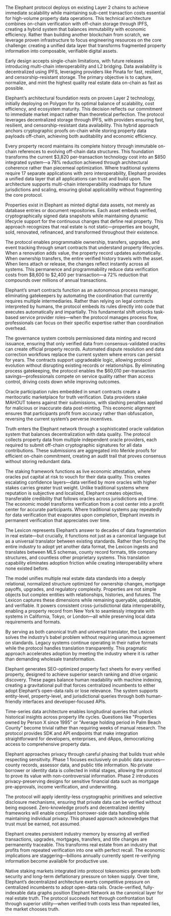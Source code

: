 
The Elephant protocol deploys on existing Layer 2 chains to achieve immediate scalability while maintaining sub-cent
transaction costs essential for high-volume property data operations. This technical architecture combines on-chain
verification with off-chain storage through IPFS, creating a hybrid system that balances immutability with economic
efficiency. Rather than building another blockchain from scratch, we leverage proven infrastructure to focus engineering
resources on the core challenge: creating a unified data layer that transforms fragmented property information into
composable, verifiable digital assets.

Early design accepts single-chain limitations, with future releases introducing multi-chain interoperability and L2
bridging. Data availability is decentralized using IPFS, leveraging providers like Pinata for fast, resilient, and
censorship-resistant storage. The primary objective is to capture, normalize, and mint the highest quality real estate
data on-chain as fast as possible.


Elephant’s architectural foundation rests on proven Layer 2 technology, initially deploying on Polygon for its optimal
balance of scalability, cost efficiency, and ecosystem maturity. This decision reflects our commitment to immediate
market impact rather than theoretical perfection. The protocol leverages decentralized storage through IPFS, with
providers ensuring fast, resilient, and censorship-resistant data availability. This hybrid approach anchors
cryptographic proofs on-chain while storing property data payloads off-chain, achieving both auditability and economic
efficiency.

Every property record maintains its complete history through immutable on-chain references to evolving off-chain data
structures. This foundation transforms the current $3,820 per-transaction technology cost into an $850 integrated
system—a 78% reduction achieved through architectural coherence rather than piecemeal optimization. Where traditional
systems require 17 separate applications with zero interoperability, Elephant provides a unified data layer that all
applications can trust and build upon. The architecture supports multi-chain interoperability roadmaps for future
jurisdictions and scaling, ensuring global applicability without fragmenting the core protocol.


Properties exist in Elephant as minted digital data assets, not merely as database entries or document repositories.
Each asset embeds verified, cryptographically signed data snapshots while maintaining dynamic lifecycle support for the
continuous changes that define real property. This approach recognizes that real estate is not static—properties are
bought, sold, renovated, refinanced, and transformed throughout their existence.

The protocol enables programmable ownership, transfers, upgrades, and event tracking through smart contracts that
understand property lifecycles. When a renovation adds value, the property record updates automatically. When ownership
transfers, the entire verified history travels with the asset. When liens attach or release, the changes reflect
instantly across all systems. This permanence and programmability reduce data verification costs from $8,600 to $2,400
per transaction—a 72% reduction that compounds over millions of annual transactions.


Elephant’s smart contracts function as an autonomous process manager, eliminating gatekeepers by automating the
coordination that currently requires multiple intermediaries. Rather than relying on legal contracts interpreted by
humans, the protocol embeds its rules directly into code that executes automatically and impartially. This fundamental
shift unlocks task-based service provider roles—when the protocol manages process flow, professionals can focus on their
specific expertise rather than coordination overhead.

The governance system controls permissioned data minting and record issuance, ensuring that only verified data from
consensus-validated oracles can create official property records. Automated dispute resolution and data correction
workflows replace the current system where errors can persist for years. The contracts support upgradeable logic,
allowing protocol evolution without disrupting existing records or relationships. By eliminating process gatekeeping,
the protocol enables the $60,010 per-transaction savings—professionals compete on service quality rather than access
control, driving costs down while improving outcomes.

Oracle participation rules embedded in smart contracts create a meritocratic marketplace for truth verification. Data
providers stake MAHOUT tokens against their submissions, with slashing penalties applied for malicious or inaccurate
data post-minting. This economic alignment ensures that participants profit from accuracy rather than obfuscation,
reversing the current system’s perverse incentives.


Truth enters the Elephant network through a sophisticated oracle validation system that balances decentralization with
data quality. The protocol collects property data from multiple independent oracle providers, each required to submit
off-chain cryptographic signatures for all data contributions. These submissions are aggregated into Merkle proofs for
efficient on-chain commitment, creating an audit trail that proves consensus without storing redundant data.

The staking framework functions as live economic attestation, where oracles put capital at risk to vouch for their data
quality. This creates escalating confidence layers—data verified by more oracles with higher stakes carries greater
trust weight. Unlike traditional systems where reputation is subjective and localized, Elephant creates objective,
transferable credibility that follows oracles across jurisdictions and time. The economic model transforms verification
from a cost center into a profit center for accurate participants. Where traditional systems pay repeatedly for data
verification that evaporates upon completion, Elephant invests in permanent verification that appreciates over time.


The Lexicon represents Elephant’s answer to decades of data fragmentation in real estate—but crucially, it functions not
just as a canonical language but as a universal translator between existing standards. Rather than forcing the entire
industry to adopt yet another data format, the Lexicon ingests and translates between MLS schemas, county record
formats, title company structures, and countless other proprietary systems. This translation capability eliminates
adoption friction while creating interoperability where none existed before.

The model unifies multiple real estate data standards into a deeply relational, normalized structure optimized for
ownership changes, mortgage payoffs, upgrades, and regulatory complexity. Properties are not simple objects but complex
entities with relationships, histories, and futures. The Lexicon captures these dimensions while remaining queryable,
updatable, and verifiable. It powers consistent cross-jurisdictional data interoperability, enabling a property record
from New York to seamlessly integrate with systems in California, Tokyo, or London—all while preserving local data
requirements and formats.

By serving as both canonical truth and universal translator, the Lexicon solves the industry’s babel problem without
requiring unanimous agreement on standards. Legacy systems continue operating in their native formats while the protocol
handles translation transparently. This pragmatic approach accelerates adoption by meeting the industry where it is
rather than demanding wholesale transformation.


Elephant generates SEO-optimized property fact sheets for every verified property, designed to achieve superior search
ranking and drive organic discovery. These pages balance human readability with machine indexing, creating a
gravitational pull that forces centralized incumbents to either adopt Elephant’s open-data rails or lose relevance. The
system supports entity-level, property-level, and jurisdictional queries through both human-friendly interfaces and
developer-focused APIs.

Time-series data architecture enables longitudinal queries that unlock historical insights across property life cycles.
Questions like "Properties owned by Person X since 1995" or "Average holding period in Palm Beach County" become trivial
rather than requiring weeks of manual research. The protocol provides SDK and API endpoints that make integration
straightforward for developers, enterprises, and dApps, democratizing access to comprehensive property data.


Elephant approaches privacy through careful phasing that builds trust while respecting sensitivity. Phase 1 focuses
exclusively on public data sources—county records, assessor data, and public title information. No private borrower or
identity data is collected in initial stages, allowing the protocol to prove its value with non-controversial
information. Phase 2 introduces privacy-preserving designs for sensitive financial data such as mortgage pre-approvals,
income verification, and underwriting.

The protocol will apply identity-less cryptographic primitives and selective disclosure mechanisms, ensuring that
private data can be verified without being exposed. Zero-knowledge proofs and decentralized identity frameworks will
enable compliant borrower-side data handling while maintaining individual privacy. This phased approach acknowledges
that trust must be earned, not assumed.


Elephant creates persistent industry memory by ensuring all verified transactions, upgrades, mortgages, transfers, and
title changes are permanently traceable. This transforms real estate from an industry that profits from repeated
verification into one with perfect recall. The economic implications are staggering—billions annually currently spent
re-verifying information become available for productive use.

Native staking markets integrated into protocol tokenomics generate both security and long-term deflationary pressure on
token supply. Over time, Elephant’s decentralized architecture exerts competitive pressure on centralized incumbents to
adopt open-data rails. Oracle-verified, fully-indexable data graphs position Elephant Network as the canonical layer for
real estate truth. The protocol succeeds not through confrontation but through superior utility—when verified truth
costs less than repeated lies, the market chooses truth.
